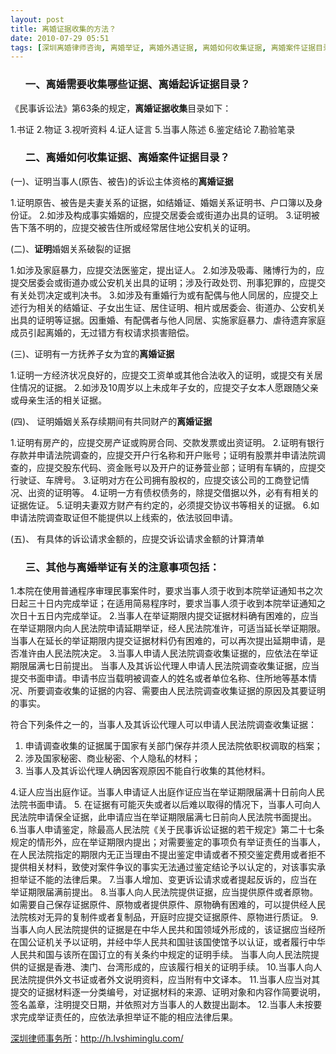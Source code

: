 ```yaml
---
layout: post
title: 离婚证据收集的方法？
date: 2010-07-29 05:51
tags: [深圳离婚律师咨询, 离婚举证, 离婚外遇证据, 离婚如何收集证据, 离婚案件证据目录, 离婚证据搜集, 离婚证据收集, 离婚起诉证据目录, 离婚过错方证据]
---
```

<ol>
<h3>一、离婚需要收集哪些证据、离婚起诉证据目录？</h3>
</ol>
《民事诉讼法》第63条的规定，<strong>离婚证据收集</strong>目录如下：

1.书证
2.物证
3.视听资料
4.证人证言
5.当事人陈述
6.鉴定结论
7.勘验笔录
<ol>
<h3>二、离婚如何收集证据、离婚案件证据目录？</h3>
</ol>
(一)、证明当事人(原告、被告)的诉讼主体资格的<strong>离婚证据</strong>

1.证明原告、被告是夫妻关系的证据，如结婚证、婚姻关系证明书、户口簿以及身份证。
2.如涉及构成事实婚姻的，应提交居委会或街道办出具的证明。
3.证明被告下落不明的，应提交被告住所或经常居住地公安机关的证明。

(二)、<strong>证明</strong>婚姻关系破裂的证据

1.如涉及家庭暴力，应提交法医鉴定，提出证人。
2.如涉及吸毒、赌博行为的，应提交居委会或街道办或公安机关出具的证明；涉及行政处罚、刑事犯罪的，应提交有关处罚决定或判决书。
3.如涉及有重婚行为或有配偶与他人同居的，应提交上述行为相关的结婚证、子女出生证、居住证明、相片或居委会、街道办、公安机关出具的证明等证据。因重婚、有配偶者与他人同居、实施家庭暴力、虐待遗弃家庭成员引起离婚的，无过错方有权请求损害赔偿。

(三)、证明有一方抚养子女为宜的<strong>离婚证据</strong>

1.证明一方经济状况良好的，应提交工资单或其他合法收入的证明，或提交有关居住情况的证据。
2.如涉及10周岁以上未成年子女的，应提交子女本人愿跟随父亲或母亲生活的相关证据。

(四)、 证明婚姻关系存续期间有共同财产的<strong>离婚证据</strong>

1.证明有房产的，应提交房产证或购房合同、交款发票或出资证明。
2.证明有银行存款并申请法院调查的，应提交开户行名称和开户账号；证明有股票并申请法院调查的，应提交股东代码、资金账号以及开户的证券营业部；证明有车辆的，应提交行驶证、车牌号。
3.证明对方在公司拥有股权的，应提交该公司的工商登记情况、出资的证明等。
4.证明一方有债权债务的，除提交借据以外，必有有相关的证据佐证。
5.证明夫妻双方财产有约定的，必须提交协议书等相关的证据。
6.如申请法院调查取证但不能提供以上线索的，依法驳回申请。

(五)、 有具体的诉讼请求金额的，应提交诉讼请求金额的计算清单
<ol>
<h3>三、其他与离婚举证有关的注意事项包括：</h3>
</ol>
1.本院在使用普通程序审理民事案件时，要求当事人须于收到本院举证通知书之次日起三十日内完成举证；在适用简易程序时，要求当事人须于收到本院举证通知之次日十五日内完成举证。
2.当事人在举证期限内提交证据材料确有困难的，应当在举证期限内向人民法院申请延期举证，经人民法院准许，可适当延长举证期限。当事人在延长的举证期限内提交证据材料仍有困难的，可以再次提出延期申请，是否准许由人民法院决定。
3.当事人申请人民法院调查收集证据的，应依法在举证期限届满七日前提出。
当事人及其诉讼代理人申请人民法院调查收集证据，应当提交书面申请。申请书应当载明被调查人的姓名或者单位名称、住所地等基本情况、所要调查收集的证据的内容、需要由人民法院调查收集证据的原因及其要证明的事实。

符合下列条件之一的，当事人及其诉讼代理人可以申请人民法院调查收集证据：

1) 申请调查收集的证据属于国家有关部门保存并须人民法院依职权调取的档案；
2) 涉及国家秘密、商业秘密、个人隐私的材料；
3) 当事人及其诉讼代理人确因客观原因不能自行收集的其他材料。

4.证人应当出庭作证。当事人申请证人出庭作证应当在举证期限届满十日前向人民法院书面申请。
5. 在证据有可能灭失或者以后难以取得的情况下，当事人可向人民法院申请保全证据，此申请应当在举证期限届满七日前向人民法院书面提出。
6.当事人申请鉴定，除最高人民法院《关于民事诉讼证据的若干规定》第二十七条规定的情形外，应在举证期限内提出；对需要鉴定的事项负有举证责任的当事人，在人民法院指定的期限内无正当理由不提出鉴定申请或者不预交鉴定费用或者拒不提供相关材料，致使对案件争议的事实无法通过鉴定结论予以认定的，对该事实承担举证不能的法律后果。
7.当事人增加、变更诉讼请求或者提起反诉的，应当在举证期限届满前提出。
8.当事人向人民法院提供证据，应当提供原件或者原物。如需要自己保存证据原件、原物或者提供原件、原物确有困难的，可以提供经人民法院核对无异的复制件或者复制品，开庭时应提交证据原件、原物进行质证。
9.当事人向人民法院提供的证据是在中华人民共和国领域外形成的，该证据应当经所在国公证机关予以证明，并经中华人民共和国驻该国使馆予以认证，或者履行中华人民共和国与该所在国订立的有关条约中规定的证明手续。
当事人向人民法院提供的证据是香港、澳门、台湾形成的，应该履行相关的证明手续。
10.当事人向人民法院提供外文书证或者外文说明资料，应当附有中文译本。
11.当事人应当对其提交的证据材料逐一分类编号，对证据材料的来源、证明对象和内容作简要说明，签名盖章，注明提交日期，并依照对方当事人的人数提出副本。
12.当事人未按要求完成举证责任的，应依法承担举证不能的相应法律后果。

<a href="http://h.lvshiminglu.com/">深圳律师事务所</a>：<a href="http://h.lvshiminglu.com/">http://h.lvshiminglu.com/</a>

